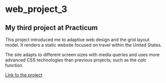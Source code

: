 # web_project_3
## My third project at Practicum

This project introduced me to adaptive web design and the grid layout model. It renders a static website focused on travel within the United States. 

The site adapts to different screen sizes with media queries and uses more advanced CSS technologies than previous projects; such as the _calc_ function. 

[Link to the project](https://frederickjodozi.github.io/web_project_3)